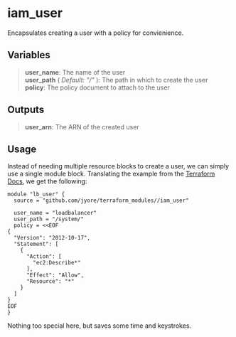 # iam_user

Encapsulates creating a user with a policy for convienience.


## Variables

> **user_name**: The name of the user
> <br/>**user_path** ( _Default: "/"_ ): The path in which to create the user
> <br/>**policy**: The policy document to attach to the user


## Outputs

> **user_arn**: The ARN of the created user


## Usage

Instead of needing multiple resource blocks to create a user, we can simply use a single module
block. Translating the example from the [Terraform Docs](https://www.terraform.io/docs/providers/aws/r/iam_user.html), we get the following:

    module "lb_user" {
      source = "github.com/jyore/terraform_modules//iam_user"
    
      user_name = "loadbalancer"
      user_path = "/system/"
      policy = <<EOF
    {
      "Version": "2012-10-17",
      "Statement": [
        {
          "Action": [
            "ec2:Describe*"
          ],
          "Effect": "Allow",
          "Resource": "*"
        }
      ]
    }
    EOF
    }


Nothing too special here, but saves some time and keystrokes.

